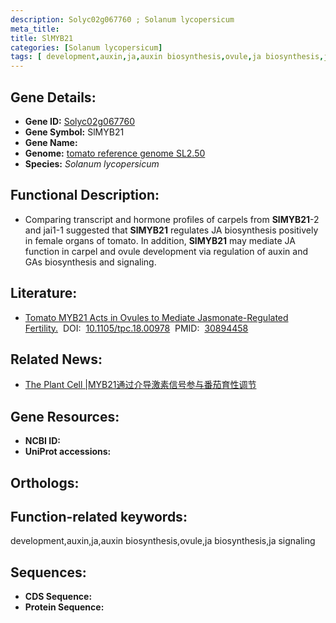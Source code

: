 ```yaml
---
description: Solyc02g067760 ; Solanum lycopersicum
meta_title:
title: SlMYB21
categories: [Solanum lycopersicum]
tags: [ development,auxin,ja,auxin biosynthesis,ovule,ja biosynthesis,ja signaling ]
---
```


## Gene Details:
- **Gene ID:**	[Solyc02g067760]()
- **Gene Symbol:** SlMYB21
- **Gene Name:** 
- **Genome:** [tomato reference genome SL2.50]()
- **Species:** *Solanum lycopersicum*

## Functional Description:
   - Comparing transcript and hormone profiles of carpels from **SlMYB21**-2 and jai1-1 suggested that **SlMYB21** regulates JA biosynthesis positively in female organs of tomato. In addition, **SlMYB21** may mediate JA function in carpel and ovule development via regulation of auxin and GAs biosynthesis and signaling.

## Literature:
   - [Tomato MYB21 Acts in Ovules to Mediate Jasmonate-Regulated Fertility.]( https://academic.oup.com/plcell/article/31/5/1043/5985613?login=true)&nbsp;&nbsp;DOI:&nbsp;&nbsp;[10.1105/tpc.18.00978](https://academic.oup.com/plcell/article/31/5/1043/5985613?login=true)&nbsp;&nbsp;PMID:&nbsp;&nbsp;[30894458](https://pubmed.ncbi.nlm.nih.gov/30894458/)

## Related News:
   - [The Plant Cell |MYB21通过介导激素信号参与番茄育性调节](https://mp.weixin.qq.com/s?__biz=Mzg3MDEwNDEyMg==&mid=2247483954&idx=1&sn=46149178d38b5abfd19c15f21c42d95b&chksm=ce93af67f9e426710c0898edcfe75104637b4dfbb19f907f4bf89dd64049cdd369810947fa34&scene=27#wechat_redirect)

## Gene Resources:
- **NCBI ID:** [](https://www.ncbi.nlm.nih.gov/gene/?term=)
- **UniProt accessions:** [](https://www.uniprot.org/uniprotkb//entry)

## Orthologs:

## Function-related keywords:
development,auxin,ja,auxin biosynthesis,ovule,ja biosynthesis,ja signaling

## Sequences:
- **CDS Sequence:**
- **Protein Sequence:**
